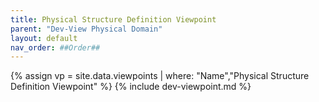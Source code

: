 ```yaml
---
title: Physical Structure Definition Viewpoint
parent: "Dev-View Physical Domain"
layout: default
nav_order: ##Order##
---
```

{% assign vp = site.data.viewpoints | where: "Name","Physical Structure Definition Viewpoint" %}
{% include dev-viewpoint.md %}